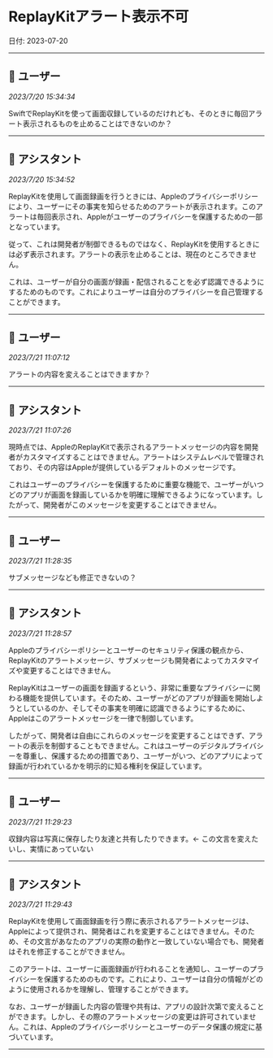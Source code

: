 # ReplayKitアラート表示不可

日付: 2023-07-20

---

## 👤 ユーザー
*2023/7/20 15:34:34*

SwiftでReplayKitを使って画面収録しているのだけれども、そのときに毎回アラート表示されるものを止めることはできないのか？

---

## 🤖 アシスタント
*2023/7/20 15:34:52*

ReplayKitを使用して画面録画を行うときには、Appleのプライバシーポリシーにより、ユーザーにその事実を知らせるためのアラートが表示されます。このアラートは毎回表示され、Appleがユーザーのプライバシーを保護するための一部となっています。

従って、これは開発者が制御できるものではなく、ReplayKitを使用するときには必ず表示されます。アラートの表示を止めることは、現在のところできません。

これは、ユーザーが自分の画面が録画・配信されることを必ず認識できるようにするためのものです。これによりユーザーは自分のプライバシーを自己管理することができます。

---

## 👤 ユーザー
*2023/7/21 11:07:12*

アラートの内容を変えることはできますか？

---

## 🤖 アシスタント
*2023/7/21 11:07:26*

現時点では、AppleのReplayKitで表示されるアラートメッセージの内容を開発者がカスタマイズすることはできません。アラートはシステムレベルで管理されており、その内容はAppleが提供しているデフォルトのメッセージです。

これはユーザーのプライバシーを保護するために重要な機能で、ユーザーがいつどのアプリが画面を録画しているかを明確に理解できるようになっています。したがって、開発者がこのメッセージを変更することはできません。

---

## 👤 ユーザー
*2023/7/21 11:28:35*

サブメッセージなども修正できないの？

---

## 🤖 アシスタント
*2023/7/21 11:28:57*

Appleのプライバシーポリシーとユーザーのセキュリティ保護の観点から、ReplayKitのアラートメッセージ、サブメッセージも開発者によってカスタマイズや変更することはできません。

ReplayKitはユーザーの画面を録画するという、非常に重要なプライバシーに関わる機能を提供しています。そのため、ユーザーがどのアプリが録画を開始しようとしているのか、そしてその事実を明確に認識できるようにするために、Appleはこのアラートメッセージを一律で制御しています。

したがって、開発者は自由にこれらのメッセージを変更することはできず、アラートの表示を制御することもできません。これはユーザーのデジタルプライバシーを尊重し、保護するための措置であり、ユーザーがいつ、どのアプリによって録画が行われているかを明示的に知る権利を保証しています。

---

## 👤 ユーザー
*2023/7/21 11:29:23*

収録内容は写真に保存したり友達と共有したりできます。← この文言を変えたいし、実情にあっていない

---

## 🤖 アシスタント
*2023/7/21 11:29:43*

ReplayKitを使用して画面録画を行う際に表示されるアラートメッセージは、Appleによって提供され、開発者はこれを変更することはできません。そのため、その文言があなたのアプリの実際の動作と一致していない場合でも、開発者はそれを修正することができません。

このアラートは、ユーザーに画面録画が行われることを通知し、ユーザーのプライバシーを保護するためのものです。これにより、ユーザーは自分の情報がどのように使用されるかを理解し、管理することができます。

なお、ユーザーが録画した内容の管理や共有は、アプリの設計次第で変えることができます。しかし、その際のアラートメッセージの変更は許可されていません。これは、Appleのプライバシーポリシーとユーザーのデータ保護の規定に基づいています。

---
